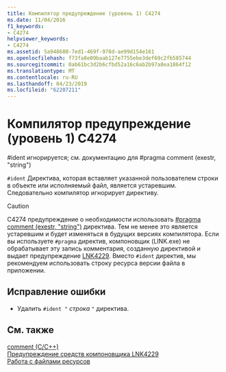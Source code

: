```yaml
---
title: Компилятор предупреждение (уровень 1) C4274
ms.date: 11/04/2016
f1_keywords:
- C4274
helpviewer_keywords:
- C4274
ms.assetid: 5a948680-7ed1-469f-978d-ae99d154e161
ms.openlocfilehash: f73fa8e09baab127e7755ebe3def69c2fb585744
ms.sourcegitcommit: 0ab61bc3d2b6cfbd52a16c6ab2b97a8ea1864f12
ms.translationtype: MT
ms.contentlocale: ru-RU
ms.lasthandoff: 04/23/2019
ms.locfileid: "62207211"
---
```

# <a name="compiler-warning-level-1-c4274"></a>Компилятор предупреждение (уровень 1) C4274

\#ident игнорируется; см. документацию для #pragma comment (exestr, "string")

`#ident` Директива, которая вставляет указанной пользователем строки в объекте или исполняемый файл, является устаревшим. Следовательно компилятор игнорирует директиву.

> [!CAUTION]
>  C4274 предупреждение о необходимости использовать [#pragma comment (exestr, "string")](../../preprocessor/comment-c-cpp.md) директива. Тем не менее это является устаревшим и будет изменяться в будущих версиях компилятора. Если вы используете `#pragma` директив, компоновщик (LINK.exe) не обрабатывает эту запись комментария, созданную директивой и выдает предупреждение [LNK4229](../../error-messages/tool-errors/linker-tools-warning-lnk4229.md). Вместо `#ident` директив, мы рекомендуем использовать строку ресурса версии файла в приложении.

## <a name="to-correct-this-error"></a>Исправление ошибки

- Удалить `#ident "` *строка* `"` директива.

## <a name="see-also"></a>См. также

[comment (C/C++)](../../preprocessor/comment-c-cpp.md)<br/>
[Предупреждение средств компоновщика LNK4229](../../error-messages/tool-errors/linker-tools-warning-lnk4229.md)<br/>
[Работа с файлами ресурсов](../../windows/working-with-resource-files.md)